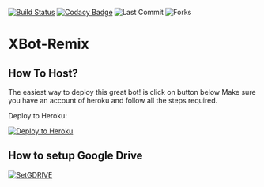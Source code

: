 [![Build Status](https://travis-ci.com/X-Newbie/XBot-Remix.svg?branch=x-sql-extended)](https://travis-ci.com/X-Newbie/XBot-Remix) [![Codacy Badge](https://app.codacy.com/project/badge/Grade/38fee611df7c4312be63a15cad64a50a)](https://www.codacy.com/manual/X-Newbie/XBot-Remix?utm_source=github.com&amp;utm_medium=referral&amp;utm_content=X-Newbie/XBot-Remix&amp;utm_campaign=Badge_Grade) ![Last Commit](https://img.shields.io/github/last-commit/X-Newbie/XBot-Remix) ![Forks](https://img.shields.io/github/forks/X-Newbie/XBot-Remix)     
# XBot-Remix


## How To Host?

The easiest way to deploy this great bot! is click on button below
Make sure you have an account of heroku and follow all the steps required.

Deploy to Heroku:
<p align="left"><a href="https://heroku.com/deploy?template=https://github.com/X-Newbie/XBot-Remix/tree/x-sql-extended"> <img src="https://www.herokucdn.com/deploy/button.svg" alt="Deploy to Heroku" /></a></p>

## How to setup Google Drive
[![SetGDRIVE](https://telegra.ph/file/fde15d05e4bde3448b01a.png)](https://telegra.ph/How-To-Setup-Google-Drive-04-03)
